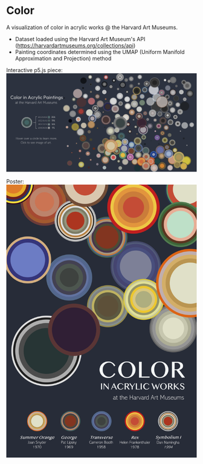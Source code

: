 # Color
A visualization of color in acrylic works @ the Harvard Art Museums.
- Dataset loaded using the Harvard Art Museum's API (https://harvardartmuseums.org/collections/api)
- Painting coordinates determined using the UMAP (Uniform Manifold Approximation and Projection) method

Interactive p5.js piece:
![Screenshot](screenshot.png)


Poster:
![Poster](poster.png)

